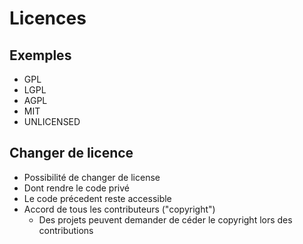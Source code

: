 # Licences

<!-- .slide: class="page-title" -->



## Exemples

- GPL
- LGPL
- AGPL
- MIT
- UNLICENSED



## Changer de licence

- Possibilité de changer de license
- Dont rendre le code privé
- Le code précedent reste accessible
- Accord de tous les contributeurs ("copyright")
    - Des projets peuvent demander de céder le copyright lors des contributions
